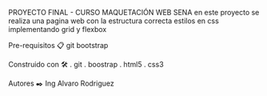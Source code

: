 PROYECTO FINAL - CURSO MAQUETACIÓN WEB SENA
en este proyecto se realiza una pagina web con la estructura correcta estilos en css implementando grid y flexbox

Pre-requisitos 📋
git
bootstrap

Construido con 🛠️
. git
. boostrap
. html5
. css3

Autores ✒️
Ing Alvaro Rodriguez

